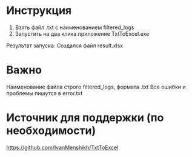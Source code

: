 # Инструкция
1. Взять файл .txt с наименованием filtered_logs
2. Запустить на два клика приложение TxtToExcel.exe

Результат запуска: Создался файл result.xlsx

# Важно
Наименование файла строго filtered_logs, формата .txt
Все ошибки и проблемы пишутся в error.txt

# Источник для поддержки (по необходимости)
https://github.com/IvanMenshikh/TxtToExcel